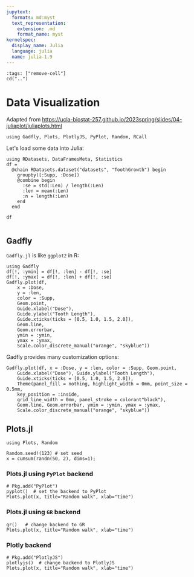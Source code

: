 ```yaml
---
jupytext:
  formats: md:myst
  text_representation:
    extension: .md
    format_name: myst
kernelspec:
  display_name: Julia
  language: julia
  name: julia-1.9
---
```


<!-- Run at top level of repo. -->
```{code-cell}
:tags: ["remove-cell"]
cd("..")
```

Data Visualization
==================


Adapted from https://ucla-biostat-257.github.io/2023spring/slides/04-juliaplot/juliaplots.html

```{code-cell "load graphics packages"}
using Gadfly, Plots, PlotlyJS, PyPlot, Random, RCall
```

Let's load some data into Julia:

```{code-cell "prep-data-julia"}
using RDatasets, DataFramesMeta, Statistics
df = 
  @chain RDatasets.dataset("datasets", "ToothGrowth") begin
    groupby([:Supp, :Dose])
    @combine begin
      :se = std(:Len) / length(:Len)
      :len = mean(:Len)
      :n = length(:Len)
    end
  end

df


```

## Gadfly

`Gadfly.jl` is like `ggplot2` in R:

```{code-cell "gadfly"}
using Gadfly
df[!, :ymin] = df[!, :len] - df[!, :se]
df[!, :ymax] = df[!, :len] + df[!, :se]
Gadfly.plot(df, 
    x = :Dose, 
    y = :len, 
    color = :Supp, 
    Geom.point,
    Guide.xlabel("Dose"), 
    Guide.ylabel("Tooth Length"), 
    Guide.xticks(ticks = [0.5, 1.0, 1.5, 2.0]),
    Geom.line, 
    Geom.errorbar, 
    ymin = :ymin, 
    ymax = :ymax, 
    Scale.color_discrete_manual("orange", "skyblue"))
```

Gadfly provides many customization options:

```{code-cell}
Gadfly.plot(df, x = :Dose, y = :len, color = :Supp, Geom.point,
    Guide.xlabel("Dose"), Guide.ylabel("Tooth Length"), 
    Guide.xticks(ticks = [0.5, 1.0, 1.5, 2.0]),
    Theme(panel_fill = nothing, highlight_width = 0mm, point_size = 0.5mm,
    key_position = :inside, 
    grid_line_width = 0mm, panel_stroke = colorant"black"),
    Geom.line, Geom.errorbar, ymin = :ymin, ymax = :ymax, 
    Scale.color_discrete_manual("orange", "skyblue"))
```

## Plots.jl

```{code-cell}
using Plots, Random

Random.seed!(123) # set seed
x = cumsum(randn(50, 2), dims=1);
```

### Plots.jl using `PyPlot` backend
```{code-cell}
# Pkg.add("PyPlot")
pyplot()  # set the backend to PyPlot
Plots.plot(x, title="Random walk", xlab="time")
```

### Plots.jl using `GR` backend

```{code-cell}
gr()   # change backend to GR
Plots.plot(x, title="Random walk", xlab="time")
```

### Plotly backend

```{code-cell}
# Pkg.add("PlotlyJS")
plotlyjs()  # change backend to PlotlyJS
Plots.plot(x, title="Random walk", xlab="time")
```


